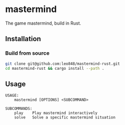 # mastermind

The game mastermind, build in Rust.

## Installation

### Build from source

```sh
git clone git@github.com:leo848/mastermind-rust.git
cd mastermind-rust && cargo install --path .
```

## Usage

```
USAGE:
	mastermind [OPTIONS] <SUBCOMMAND>

SUBCOMMANDS:
	play	Play mastermind interactively
	solve	Solve a specific mastermind situation
```
